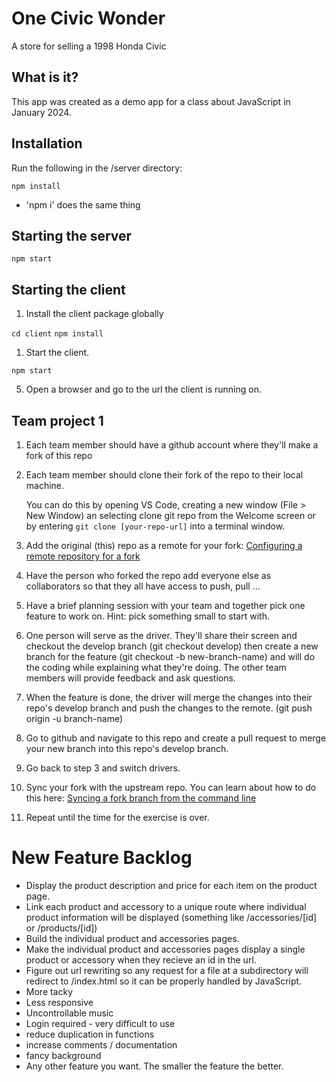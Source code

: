 # One Civic Wonder

A store for selling a 1998 Honda Civic

## What is it?

This app was created as a demo app for a class about JavaScript in January 2024.

## Installation

Run the following in the /server directory:

`npm install`

- 'npm i' does the same thing

## Starting the server

`npm start`

## Starting the client

1. Install the client package globally

`cd client`
`npm install`

1. Start the client.

`npm start`

5. Open a browser and go to the url the client is running on.

## Team project 1

1. Each team member should have a github account where they'll make a fork of this repo
2. Each team member should clone their fork of the repo to their local machine.

   You can do this by opening VS Code, creating a new window (File > New Window) an selecting clone git repo from the Welcome screen or by entering `git clone [your-repo-url]` into a terminal window.

3. Add the original (this) repo as a remote for your fork:
   [Configuring a remote repository for a fork](https://docs.github.com/en/pull-requests/collaborating-with-pull-requests/working-with-forks/configuring-a-remote-repository-for-a-fork)

4. Have the person who forked the repo add everyone else as collaborators so that they all have access to push, pull ...

5. Have a brief planning session with your team and together pick one feature to work on.
   Hint: pick something small to start with.
6. One person will serve as the driver. They'll share their screen and checkout the develop branch (git checkout develop) then create a new branch for the feature (git checkout -b new-branch-name) and will do the coding while explaining what they're doing. The other team members will provide feedback and ask questions.
7. When the feature is done, the driver will merge the changes into their repo's develop branch and push the changes to the remote. (git push origin -u branch-name)
8. Go to github and navigate to this repo and create a pull request to merge your new branch into this repo's develop branch.
9. Go back to step 3 and switch drivers.
10. Sync your fork with the upstream repo. You can learn about how to do this here:
    [Syncing a fork branch from the command line](https://docs.github.com/en/pull-requests/collaborating-with-pull-requests/working-with-forks/syncing-a-fork#syncing-a-fork-branch-from-the-command-line)
11. Repeat until the time for the exercise is over.

# New Feature Backlog

- Display the product description and price for each item on the product page.
- Link each product and accessory to a unique route where individual product information will be displayed (something like /accessories/[id] or /products/[id])
- Build the individual product and accessories pages.
- Make the individual product and accessories pages display a single product or accessory when they recieve an id in the url.
- Figure out url rewriting so any request for a file at a subdirectory will redirect to /index.html so it can be properly handled by JavaScript.
- More tacky
- Less responsive
- Uncontrollable music
- Login required - very difficult to use
- reduce duplication in functions
- increase comments / documentation
- fancy background
- Any other feature you want. The smaller the feature the better.
